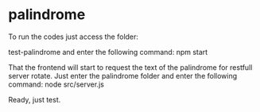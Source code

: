 # palindrome

To run the codes just access the folder: 

test-palindrome and enter the following command: npm start 

That the frontend will start to request the text of the palindrome for restfull server rotate. 
Just enter the palindrome folder and enter the following command: node src/server.js 

Ready, just test.